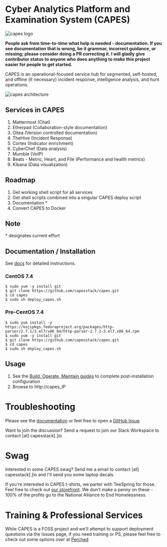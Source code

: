 # Cyber Analytics Platform and Examination System (CAPES)
![capes logo](http://capesstack.io/capes_logo.png)

**People ask from time-to-time what help is needed - documentation. If you see documentation that is wrong, be it grammar, incorrect guidance, or missing; please consider doing a PR correcting it. I will gladly give contributor status to anyone who does anything to make this project easier for people to get started.**

CAPES is an operational-focused service hub for segmented, self-hosted, and offline (if necessary) incident response, intelligence analysis, and hunt operations.

![capes architecture](http://capesstack.io/capes_arch.png)

## Services in CAPES
1. Mattermost (Chat)
1. Etherpad (Collaboration-style documentation)
1. Gitea (Version controlled documentation)
1. TheHive (Incident Response)
1. Cortex (Indicator enrichment)
1. CyberChef (Data analysis)
1. Mumble (VoIP)
1. Beats - Metric, Heart, and File (Performance and health metrics)
1. Kibana (Data visualization)

## Roadmap
1. Get working shell script for all services
1. Get shell scripts combined into a singular CAPES deploy script
1. Documentation *
1. Convert CAPES to Docker

## Note
\* designates current effort

## Documentation / Installation
See [docs](docs/README.md) for detailed instructions.  

### CentOS 7.4
```
$ sudo yum -y install git
$ git clone https://github.com/capesstack/capes.git
$ cd capes
$ sudo sh deploy_capes.sh
```
### Pre-CentOS 7.4
```
$ sudo yum install -y https://kojipkgs.fedoraproject.org/packages/http-parser/2.7.1/3.el7/x86_64/http-parser-2.7.1-3.el7.x86_64.rpm
$ sudo yum -y install git
$ git clone https://github.com/capesstack/capes.git
$ cd capes
$ sudo sh deploy_capes.sh
```
## Usage
1. See the [Build, Operate, Maintain guides](docs/README.md) to complete post-installation configuration
1. Browse to http://capes_IP

# Troubleshooting
Please see the [documentation](https://github.com/capesstack/capes/tree/master/docs#documentation) or feel free to open a [GitHub Issue](https://github.com/capesstack/capes/issues).

Want to join the discussion? Send a request to join our Slack Workspace to contact [at] capesstack[.]io

# Swag
Interested in some CAPES swag? Send me a email to contact [at] capesstack[.]io and I'll send you some laptop decals.

If you're interested in CAPES t-shirts, we parter with TeeSpring for those. Feel free to check out [our storefront](https://teespring.com/stores/capesstack). We don't make a penny on these - 100% of the profits go to the National Alliance to End Homelessness.

# Training & Professional Services
While CAPES is a FOSS project and we'll attempt to support deployment questions via the Issues page, if you need training or PS, please feel free to check out some options over at [Perched](http://perched.io)
